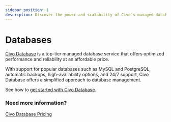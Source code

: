 ```yaml
---
sidebar_position: 1
description: Discover the power and scalability of Civo's managed database service at an affordable price with our technical documentation. Learn everything you need to know by getting started today.
---
```


# Databases

[Civo Database](https://www.civo.com/databases) is a top-tier managed database service that offers optimized performance and reliability at an affordable price.

With support for popular databases such as MySQL and PostgreSQL, automatic backups, high-availability options, and 24/7 support, Civo Database offers a simplified approach to database management.

See how to [get started with Civo Database](getting-started.md).

### Need more information?

[Civo Database Pricing](https://www.civo.com/pricing#databases)
